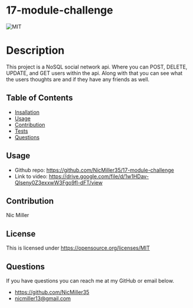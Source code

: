# 17-module-challenge

![MIT](https://img.shields.io/badge/License-MIT-yellow.svg)
# Description
This project is a NoSQL social network api. Where you can POST, DELETE, UPDATE, and GET users within the api. Along with that you can see what the users thoughts are and if they have any friends as well.
## Table of Contents
- [Insallation](#installation)
- [Usage](#usage)
- [Contribution](#contribution)
- [Tests](#tests)
- [Questions](#questions)
## Usage

- Github repo: <https://github.com/NicMiller35/17-module-challenge>
- Link to video: <https://drive.google.com/file/d/1w1HDav-Qlseny0Z3exxwW3Fgo9fl-dFT/view>

## Contribution
Nic Miller



## License
This is licensed under <https://opensource.org/licenses/MIT>
## Questions
If you have questions you can reach me at my GitHub or email below.
- <https://github.com/NicMiller35>
- nicmiller13@gmail.com